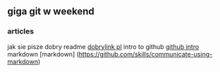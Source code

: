 ## giga git w weekend

### articles
jak sie pisze dobry readme [dobrylink pl](https://www.flynerd.pl/2018/06/jak-napisac-dobre-readme-projektu-na-githubie.html)
intro to github [github intro](https://github.com/skills/introduction-to-github)
markdown [markdown] (https://github.com/skills/communicate-using-markdown)
